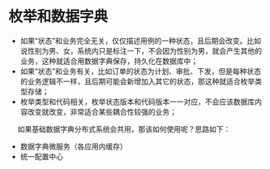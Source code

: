 


# 枚举和数据字典  
<!-- 
数据字典与枚举型思考
http://blog.claves.cn/?p=3831
-->


* 如果“状态”和业务完全无关，仅仅描述用例的一种状态，且后期会改变。比如说性别为男、女，系统内只是标注一下，不会因为性别为男，就会产生其他的业务，这种就适合用数据字典保存，持久化在数据库中；
* 如果“状态”和业务有关，比如订单的状态为计划、审批、下发，但是每种状态的业务逻辑不一样，且后期可能会新增加入其它的状态，那这种就适合枚举类型存储；
* 枚举类型和代码相关，枚举状态版本和代码版本一一对应，不会应该数据库内容改变就改变，非常适合某些耦合性较强的业务；

 
&emsp; 如果基础数据字典分布式系统会共用，那该如何使用呢？思路如下：  

* 数据字典微服务（各应用内缓存）  
* 统一配置中心  

